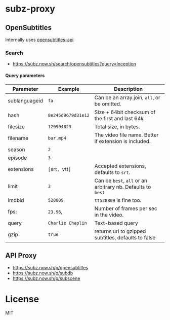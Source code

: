 # subz-proxy

## OpenSubtitles
Internally uses [opensubtitles-api](https://www.npmjs.com/package/opensubtitles-api)

### Search

- https://subz.now.sh/search/opensubtitles?query=Inception

#### Query parameters

Parameter     | Example            | Description
--------------|--------------------|---------------------------------------------------------
sublanguageid | `fa`               | Can be an array.join, `all`, or be omitted. 
hash          | `8e245d9679d31e12` | Size + 64bit checksum of the first and last 64k 
filesize      | `129994823`        | Total size, in bytes. 
filename      | `bar.mp4`          | The video file name. Better if extension is included. 
season        | `2`                |
episode       | `3`                |
extensions    | `[`srt`, `vtt`]`   | Accepted extensions, defaults to `srt`. 
limit         | `3`                | Can be `best`, `all` or an arbitrary nb. Defaults to `best` 
imdbid        | `528809`           | `tt528809` is fine too. 
fps:          | `23.96`,           | Number of frames per sec in the video. 
query         | `Charlie Chaplin`  | Text-based query
gzip          | `true`             | returns url to gzipped subtitles, defaults to false

## API Proxy

- https://subz.now.sh/p/opensubtitles
- https://subz.now.sh/p/subdb
- https://subz.now.sh/p/subscene

# License 

MIT